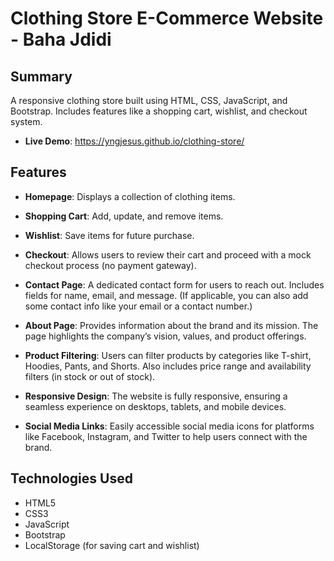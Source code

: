 # Clothing Store E-Commerce Website - Baha Jdidi

## Summary
A responsive clothing store built using HTML, CSS, JavaScript, and Bootstrap. Includes features like a shopping cart, wishlist, and checkout system.
- **Live Demo**: https://yngjesus.github.io/clothing-store/

## Features

- **Homepage**: Displays a collection of clothing items.
- **Shopping Cart**: Add, update, and remove items.
- **Wishlist**: Save items for future purchase.
- **Checkout**: Allows users to review their cart and proceed with a mock checkout process (no payment gateway).
- **Contact Page**: A dedicated contact form for users to reach out. Includes fields for name, email, and message. (If applicable, you can also add some contact info like your email or a contact number.)

- **About Page**: Provides information about the brand and its mission. The page highlights the company’s vision, values, and product offerings.
  
- **Product Filtering**: Users can filter products by categories like T-shirt, Hoodies, Pants, and Shorts. Also includes price range and availability filters (in stock or out of stock).

- **Responsive Design**: The website is fully responsive, ensuring a seamless experience on desktops, tablets, and mobile devices.

- **Social Media Links**: Easily accessible social media icons for platforms like Facebook, Instagram, and Twitter to help users connect with the brand.



## Technologies Used
- HTML5
- CSS3
- JavaScript
- Bootstrap
- LocalStorage (for saving cart and wishlist)

